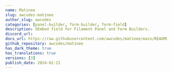 ```yaml
---
name: Matinee
slug: awcodes-matinee
author_slug: awcodes
categories: [panel-builder, form-builder, form-field]
description: OEmbed field for Filament Panel and Form Builders.
discord_url: 
docs_url: https://raw.githubusercontent.com/awcodes/matinee/main/README.md
github_repository: awcodes/matinee
has_dark_theme: true
has_translations: true
versions: [3]
publish_date: 2024-02-21
---
```

